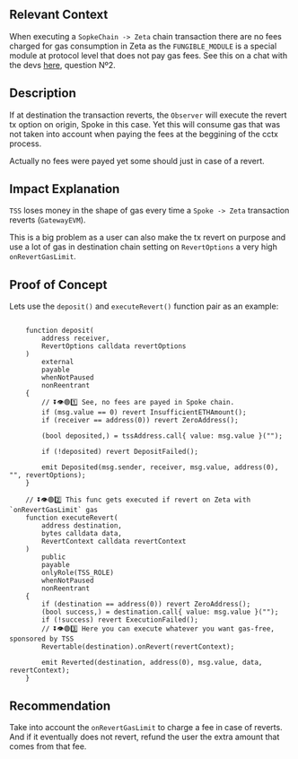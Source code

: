 ## Relevant Context

When executing a `SopkeChain -> Zeta` chain transaction there are no fees charged for gas consumption in Zeta as the `FUNGIBLE_MODULE` is a special module at protocol level that does not pay gas fees. See this on a chat with the devs [here](https://cantina.xyz/code/80a33cf0-ad69-4163-a269-d27756aacb5e/comments#comment-2ae513c0-6910-4e11-9442-d8689469eac9), question Nº2.

## Description

If at destination the transaction reverts, the `Observer` will execute the revert tx option on origin, Spoke in this case. Yet this will consume gas that was not taken into account when paying the fees at the beggining of the cctx process.

Actually no fees were payed yet some should just in case of a revert.

## Impact Explanation

`TSS` loses money in the shape of gas every time a `Spoke -> Zeta` transaction reverts (`GatewayEVM`).

This is a big problem as a user can also make the tx revert on purpose and use a lot of gas in destination chain setting on `RevertOptions` a very high `onRevertGasLimit`.

## Proof of Concept

Lets use the `deposit()` and `executeRevert()` function pair as an example:

```solidity

    function deposit(
        address receiver,
        RevertOptions calldata revertOptions
    )
        external
        payable
        whenNotPaused
        nonReentrant
    {
        // ⏬👁️🟢1️⃣ See, no fees are payed in Spoke chain.
        if (msg.value == 0) revert InsufficientETHAmount();
        if (receiver == address(0)) revert ZeroAddress();
        
        (bool deposited,) = tssAddress.call{ value: msg.value }("");

        if (!deposited) revert DepositFailed();
        
        emit Deposited(msg.sender, receiver, msg.value, address(0), "", revertOptions);
    }

    // ⏬👁️🟢2️⃣ This func gets executed if revert on Zeta with `onRevertGasLimit` gas
    function executeRevert(
        address destination,
        bytes calldata data,
        RevertContext calldata revertContext
    )
        public
        payable
        onlyRole(TSS_ROLE)
        whenNotPaused
        nonReentrant
    {
        if (destination == address(0)) revert ZeroAddress();
        (bool success,) = destination.call{ value: msg.value }("");
        if (!success) revert ExecutionFailed();
        // ⏬👁️🟢3️⃣ Here you can execute whatever you want gas-free, sponsored by TSS
        Revertable(destination).onRevert(revertContext);
        
        emit Reverted(destination, address(0), msg.value, data, revertContext);
    }
```

## Recommendation

Take into account the `onRevertGasLimit` to charge a fee in case of reverts. And if it eventually does not revert, refund the user the extra amount that comes from that fee.

